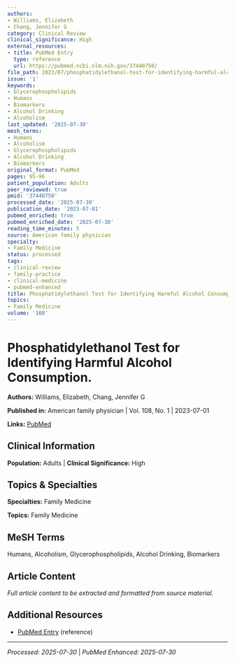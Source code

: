 ```yaml
---
authors:
- Williams, Elizabeth
- Chang, Jennifer G
category: Clinical Review
clinical_significance: High
external_resources:
- title: PubMed Entry
  type: reference
  url: https://pubmed.ncbi.nlm.nih.gov/37440750/
file_path: 2023/07/phosphatidylethanol-test-for-identifying-harmful-alcohol-con.md
issue: '1'
keywords:
- Glycerophospholipids
- Humans
- Biomarkers
- Alcohol Drinking
- Alcoholism
last_updated: '2025-07-30'
mesh_terms:
- Humans
- Alcoholism
- Glycerophospholipids
- Alcohol Drinking
- Biomarkers
original_format: PubMed
pages: 95-96
patient_population: Adults
peer_reviewed: true
pmid: '37440750'
processed_date: '2025-07-30'
publication_date: '2023-07-01'
pubmed_enriched: true
pubmed_enriched_date: '2025-07-30'
reading_time_minutes: 5
source: American family physician
specialty:
- Family Medicine
status: processed
tags:
- clinical-review
- family-practice
- clinical-medicine
- pubmed-enhanced
title: Phosphatidylethanol Test for Identifying Harmful Alcohol Consumption.
topics:
- Family Medicine
volume: '108'
---
```


# Phosphatidylethanol Test for Identifying Harmful Alcohol Consumption.

**Authors:** Williams, Elizabeth, Chang, Jennifer G

**Published in:** American family physician | Vol. 108, No. 1 | 2023-07-01

**Links:** [PubMed](https://pubmed.ncbi.nlm.nih.gov/37440750/)

## Clinical Information

**Population:** Adults | **Clinical Significance:** High

## Topics & Specialties

**Specialties:** Family Medicine

**Topics:** Family Medicine

## MeSH Terms

Humans, Alcoholism, Glycerophospholipids, Alcohol Drinking, Biomarkers

## Article Content

*Full article content to be extracted and formatted from source material.*

## Additional Resources

- [PubMed Entry](https://pubmed.ncbi.nlm.nih.gov/37440750/) (reference)

---

*Processed: 2025-07-30* | *PubMed Enhanced: 2025-07-30*
